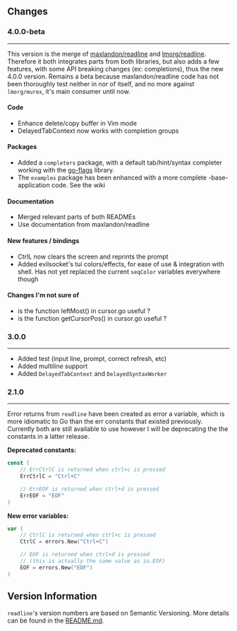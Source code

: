 ## Changes


### 4.0.0-beta
---------

This version is the merge of [maxlandon/readline](https://github.com/maxlandon/readline) 
and [lmorg/readline](https://github.com/lmorg/readline). Therefore it both integrates parts
from both libraries, but also adds a few features, with some API breaking changes (ex: completions),
thus the new 4.0.0 version. Remains a beta because maxlandon/readline code has not been thoroughly
test neither in nor of itself, and no more against `lmorg/murex`, it's main consumer until now.

#### Code
- Enhance delete/copy buffer in Vim mode
- DelayedTabContext now works with completion groups

#### Packages
- Added a `completers` package, with a default tab/hint/syntax completer working with 
 the [go-flags](https://github.com/jessevdk/go-flags) library.
- The `examples` package has been enhanced with a more complete -base- application code. See the wiki

#### Documentation 
- Merged relevant parts of both READMEs
- Use documentation from maxlandon/readline

#### New features / bindings
- CtrlL now clears the screen and reprints the prompt
- Added evilsocket's tui colors/effects, for ease of use & integration with shell. Has not yet replaced the current `seqColor` variables everywhere though

#### Changes I'm not sure of
- is the function leftMost() in cursor.go useful ?
- is the function getCursorPos() in cursor.go useful ?


### 3.0.0
---------

- Added test (input line, prompt, correct refresh, etc)
- Added multiline support
- Added `DelayedTabContext` and `DelayedSyntaxWorker`


### 2.1.0
---------

Error returns from `readline` have been created as error a variable, which is
more idiomatic to Go than the err constants that existed previously. Currently
both are still available to use however I will be deprecating the the constants
in a latter release.

**Deprecated constants:**
```go
const (
	// ErrCtrlC is returned when ctrl+c is pressed
	ErrCtrlC = "Ctrl+C"

	// ErrEOF is returned when ctrl+d is pressed
	ErrEOF = "EOF"
)
```

**New error variables:**
```go
var (
	// CtrlC is returned when ctrl+c is pressed
	CtrlC = errors.New("Ctrl+C")

	// EOF is returned when ctrl+d is pressed
	// (this is actually the same value as io.EOF)
	EOF = errors.New("EOF")
)
```

## Version Information

`readline`'s version numbers are based on Semantic Versioning. More details can
be found in the [README.md](README.md#version-information).
